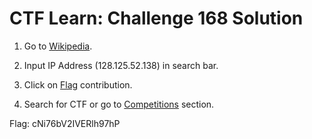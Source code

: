 # CTF Learn: Challenge 168 Solution
1. Go to [Wikipedia](https://www.wikipedia.org).

2. Input IP Address (128.125.52.138) in search bar.

3. Click on [Flag](https://en.wikipedia.org/wiki/Flag) contribution.

4. Search for CTF or go to [Competitions](https://en.wikipedia.org/w/index.php?title=Flag&oldid=676540540#Competitions) section.

Flag: cNi76bV2IVERlh97hP

